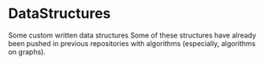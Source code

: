 # DataStructures
Some custom written data structures
Some of these structures have already been pushed in previous repositories with algorithms (especially, algorithms on graphs). 
